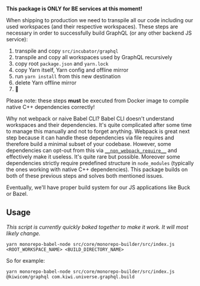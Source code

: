 **This package is ONLY for BE services at this moment!**

When shipping to production we need to transpile all our code including our used workspaces (and their respective workspaces). These steps are necessary in order to successfully build GraphQL (or any other backend JS service):

1. transpile and copy `src/incubator/graphql`
2. transpile and copy all workspaces used by GraphQL recursively
3. copy root `package.json` and `yarn.lock`
4. copy Yarn itself, Yarn config and offline mirror
5. run `yarn install` from this new destination
6. delete Yarn offline mirror
7. 🚀

Please note: these steps **must** be executed from Docker image to compile native C++ dependencies correctly!

Why not webpack or naive Babel CLI? Babel CLI doesn't understand workspaces and their dependencies. It's quite complicated after some time to manage this manually and not to forget anything. Webpack is great next step because it can handle these dependencies via file requires and therefore build a minimal subset of your codebase. However, some dependencies can opt-out from this via [`__non_webpack_require__`](https://webpack.js.org/api/module-variables/#__non_webpack_require__-webpack-specific) and effectively make it useless. It's quite rare but possible. Moreover some dependencies strictly require predefined structure in `node_modules` (typically the ones working with native C++ dependencies). This package builds on both of these previous steps and solves both mentioned issues.

Eventually, we'll have proper build system for our JS applications like Buck or Bazel.

## Usage

_This script is currently quickly baked together to make it work. It will most likely change._

```text
yarn monorepo-babel-node src/core/monorepo-builder/src/index.js <ROOT_WORKSPACE_NAME> <BUILD_DIRECTORY_NAME>
```

So for example:

```text
yarn monorepo-babel-node src/core/monorepo-builder/src/index.js @kiwicom/graphql com.kiwi.universe.graphql.build
```
